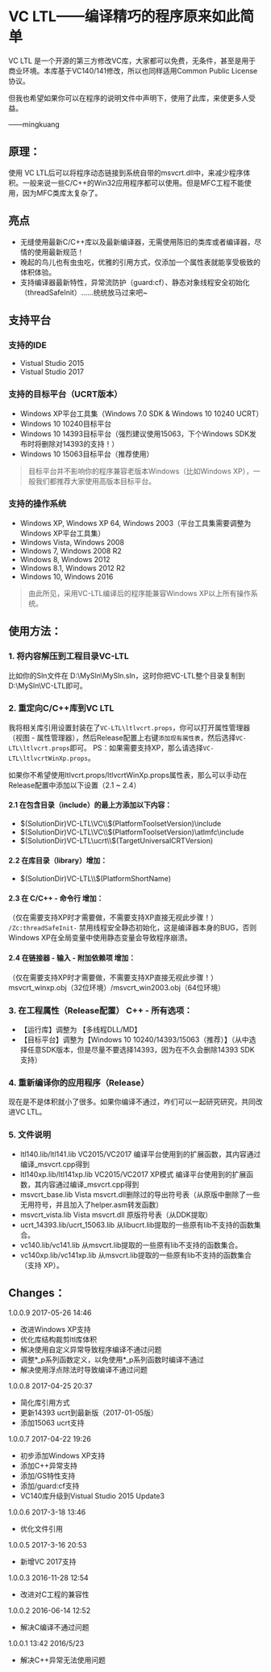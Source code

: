 ﻿
# VC LTL——编译精巧的程序原来如此简单

VC LTL 是一个开源的第三方修改VC库，大家都可以免费，无条件，甚至是用于商业环境。本库基于VC140/141修改，所以也同样适用Common Public License协议。

但我也希望如果你可以在程序的说明文件中声明下，使用了此库，来使更多人受益。

——mingkuang


## 原理：
使用 VC LTL后可以将程序动态链接到系统自带的msvcrt.dll中，来减少程序体积。一般来说一些C/C++的Win32应用程序都可以使用。但是MFC工程不能使用，因为MFC类库太复杂了。

## 亮点
* 无缝使用最新C/C++库以及最新编译器，无需使用陈旧的类库或者编译器，尽情的使用最新规范！
* 晚起的鸟儿也有虫虫吃，优雅的引用方式，仅添加一个属性表就能享受极致的体积体验。
* 支持编译器最新特性，异常流防护（guard:cf）、静态对象线程安全初始化（threadSafeInit）……统统放马过来吧~

## 支持平台
### 支持的IDE
* Vistual Studio 2015
* Vistual Studio 2017

### 支持的目标平台（UCRT版本）
* Windows XP平台工具集（Windows 7.0 SDK & Windows 10 10240 UCRT）
* Windows 10 10240目标平台
* Windows 10 14393目标平台（强烈建议使用15063，下个Windows SDK发布时将删除对14393的支持！）
* Windows 10 15063目标平台（推荐使用）

> 目标平台并不影响你的程序兼容老版本Windows（比如Windows XP），一般我们都推荐大家使用高版本目标平台。

### 支持的操作系统
* Windows XP, Windows XP 64, Windows 2003（平台工具集需要调整为 Windows XP平台工具集）
* Windows Vista, Windows 2008
* Windows 7, Windows 2008 R2
* Windows 8, Windows 2012
* Windows 8.1, Windows 2012 R2
* Windows 10, Windows 2016

> 由此所见，采用VC-LTL编译后的程序能兼容Windows XP以上所有操作系统。

## 使用方法：
### 1. 将内容解压到工程目录VC-LTL
比如你的Sln文件在 D:\MySln\MySln.sln，这时你把VC-LTL整个目录复制到D:\MySln\VC-LTL即可。


### 2. 重定向C/C++库到VC LTL
我将相关库引用设置封装在了`VC-LTL\ltlvcrt.props`，你可以打开属性管理器（视图 - 属性管理器），然后Release配置上右键`添加现有属性表`，然后选择`VC-LTL\ltlvcrt.props`即可。
PS：如果需要支持XP，那么请选择`VC-LTL\ltlvcrtWinXp.props`。

如果你不希望使用ltlvcrt.props/ltlvcrtWinXp.props属性表，那么可以手动在Release配置中添加以下设置（2.1 ~ 2.4）

#### 2.1 在包含目录（include）的最上方添加以下内容：
* $(SolutionDir)VC-LTL\VC\\$(PlatformToolsetVersion)\include
* $(SolutionDir)VC-LTL\VC\\$(PlatformToolsetVersion)\atlmfc\include
* $(SolutionDir)VC-LTL\ucrt\\$(TargetUniversalCRTVersion)

#### 2.2 在库目录（library）增加：
* $(SolutionDir)VC-LTL\\$(PlatformShortName)

#### 2.3 在 C/C++ - 命令行 增加：
（仅在需要支持XP时才需要做，不需要支持XP直接无视此步骤！）
`/Zc:threadSafeInit-` 禁用线程安全静态初始化，这是编译器本身的BUG，否则Windows XP在全局变量中使用静态变量会导致程序崩溃。

#### 2.4 在链接器 - 输入 - 附加依赖项 增加：
（仅在需要支持XP时才需要做，不需要支持XP直接无视此步骤！）
msvcrt_winxp.obj（32位环境）/msvcrt_win2003.obj（64位环境）

### 3. 在工程属性（Release配置） C++ - 所有选项：
* 【运行库】调整为 【多线程DLL/MD】
* 【目标平台】调整为【Windows 10 10240/14393/15063（推荐）】（从中选择任意SDK版本，但是尽量不要选择14393，因为在不久会删除14393 SDK 支持）

### 4. 重新编译你的应用程序（Release）
现在是不是体积就小了很多。如果你编译不通过，咋们可以一起研究研究，共同改进VC LTL。


### 5. 文件说明
* ltl140.lib/ltl141.lib VC2015/VC2017 编译平台使用到的扩展函数，其内容通过编译_msvcrt.cpp得到
* ltl140xp.lib/ltl141xp.lib VC2015/VC2017 XP模式 编译平台使用到的扩展函数，其内容通过编译_msvcrt.cpp得到
* msvcrt_base.lib Vista msvcrt.dll删除过的导出符号表（从原版中删除了一些无用符号，并且加入了helper.asm转发函数）
* msvcrt_vista.lib Vista msvcrt.dll 原版符号表（从DDK提取）
* ucrt_14393.lib/ucrt_15063.lib 从libucrt.lib提取的一些原有lib不支持的函数集合。
* vc140.lib/vc141.lib 从msvcrt.lib提取的一些原有lib不支持的函数集合。
* vc140xp.lib/vc141xp.lib 从msvcrt.lib提取的一些原有lib不支持的函数集合（支持 XP）。

## Changes：
1.0.0.9 2017-05-26 14:46
* 改进Windows XP支持
* 优化库结构裁剪ltl库体积
* 解决使用自定义异常导致程序编译不通过问题
* 调整*_p系列函数定义，以免使用*_p系列函数时编译不通过
* 解决使用浮点除法时导致编译不通过问题

1.0.0.8 2017-04-25 20:37
* 简化库引用方式
* 更新14393 ucrt到最新版（2017-01-05版）
* 添加15063 ucrt支持

1.0.0.7 2017-04-22 19:26
* 初步添加Windows XP支持
* 添加C++异常支持
* 添加/GS特性支持
* 添加/guard:cf支持
* VC140库升级到Vistual Studio 2015 Update3

1.0.0.6 2017-3-18 13:46
* 优化文件引用

1.0.0.5 2017-3-16 20:53
* 新增VC 2017支持

1.0.0.3 2016-11-28 12:54
* 改进对C工程的兼容性

1.0.0.2 2016-06-14 12:52
* 解决C编译不通过问题

1.0.0.1 13:42 2016/5/23
* 解决C++异常无法使用问题
